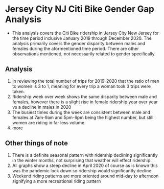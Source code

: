 # Jersey City NJ Citi Bike Gender Gap Analysis

- This analysis covers the Citi Bike ridership in Jersey City New Jersey for the time period inclusive January 2019 through December 2020.  The analysis primarily covers the gender disparity between males and females during the aformentioned time period.  There are other observations mentioned, not necessarily related to gender specifically.

## Analysis

1. In reviewing the total number of trips for 2019-2020 that the ratio of men to women is 3 to 1, meaning for every trip a woman took 3 trips were taken.
1. Ridership week over week shows the same disparity between male and females, however there is a slight rise in female ridership year over year vs a decline in males in 2020 
1. The busiest times during the week are consistent between male and females at 7am-9am and 5pm-6pm being the highest number, but still women are riding in far less volume. 
1. more


## Other things of note

1. There is a definite seasonal pattern with ridership declining significantly in the winter months, not surprising that weather will effect ridership.
1. All graphs show a steep decline in April 2020 of course as is known this was the pandemic lock down so ridership would significantly decline
1. Weekend riding patterns are more oriented around mid-day to afternoon signifying a more recreational riding pattern
